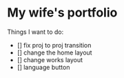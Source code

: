 # My wife's portfolio

Things I want to do:
- [] fix proj to proj transition
- [] change the home layout
- [] change works layout
- [] language button
